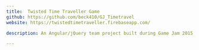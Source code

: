 ```yaml
---
title:  Twisted Time Traveller Game
github: https://github.com/beck410/GJ_Timetravel
website: https://twistedtimetraveller.firebaseapp.com/

description: An Angular/jQuery team project built during Game Jam 2015. A click-based adventure game inspired by 8-bit graphics and choose-your-own pc games. Created animations and contributed to jQuery functionality.

---
```


